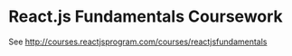# React.js Fundamentals Coursework

See http://courses.reactjsprogram.com/courses/reactjsfundamentals
